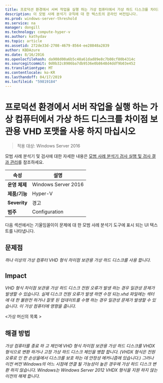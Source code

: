 ```yaml
---
title: 프로덕션 환경에서 서버 작업을 실행 하는 가상 컴퓨터에서 가상 하드 디스크를 차이점 보관용 VHD 포맷을 사용 하지 마십시오
description: 이 모범 사례 분석기 규칙에 대 한 텍스트의 온라인 버전입니다.
ms.prod: windows-server-threshold
ms.service: na
manager: dongill
ms.technology: compute-hyper-v
ms.author: kathydav
ms.topic: article
ms.assetid: 272de33d-2708-4679-8564-ee28848a2839
author: KBDAzure
ms.date: 8/16/2016
ms.openlocfilehash: da908d00a6b5c48a61dad89e8c7b08cf80b4314c
ms.sourcegitcommit: 0d0b32c8986ba7db9536e0b8648d4ddf9b03e452
ms.translationtype: MT
ms.contentlocale: ko-KR
ms.lasthandoff: 04/17/2019
ms.locfileid: "59819184"
---
```

# <a name="avoid-using-vhd-format-differencing-virtual-hard-disks-on-virtual-machines-that-run-server-workloads-in-a-production-environment"></a>프로덕션 환경에서 서버 작업을 실행 하는 가상 컴퓨터에서 가상 하드 디스크를 차이점 보관용 VHD 포맷을 사용 하지 마십시오

>적용 대상: Windows Server 2016

모범 사례 분석기 및 검사에 대한 자세한 내용은 [모범 사례 분석기 검사 실행 및 검사 결과 관리](https://go.microsoft.com/fwlink/p/?LinkID=223177)를 참조하세요.  
  
|속성|설명|  
|-|-|  
|**운영 체제**|Windows Server 2016|  
|**제품/기능**|Hyper-V|  
|**Severity**|경고|  
|**범주**|Configuration|  
  
다음 섹션에서는 기울임꼴이이 문제에 대 한 모범 사례 분석기 도구에 표시 되는 UI 텍스트를 나타냅니다.  
  
## <a name="issue"></a>**문제점**  
*하나 이상의 가상 컴퓨터 VHD 형식 차이점 보관용 가상 하드 디스크를 사용 합니다.*  
  
## <a name="impact"></a>**Impact**  
*VHD 형식 차이점 보관용 가상 하드 디스크 전원 오류가 발생 하는 경우 일관성 문제가 발생할 수 있습니다. 실제 디스크 전원 오류가 발생 하면 수정 되는.vhd 파일에는 섹터에 대 한 불완전 하거나 잘못 된 업데이트를 수행 하는 경우 일관성 문제가 발생할 수 있습니다. 이 가상 컴퓨터에 영향을 줍니다.*  
  
\<가상 머신의 목록 >  
  
## <a name="resolution"></a>**해결 방법**  
*가상 컴퓨터를 종료 하 고 체인에 VHD 형식 차이점 보관용 가상 하드 디스크를 VHDX 형식으로 변환 하거나 고정 가상 하드 디스크 체인을 병합 합니다. (VHDX 형식은 전원 오류로 인 한 손상을에서 디스크를 보호 하는 데 안정성 메커니즘에 있습니다.) 그러나 이전 버전 Windows의 어느 시점에 연결 될 가능성이 높은 경우에 가상 하드 디스크 변환 하지 않습니다. Windows는 Windows Server 2012 VHDX 형식을 지원 하지 않는 이전의 해제 합니다.*  
  


